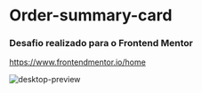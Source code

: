 ﻿# Order-summary-card
### Desafio realizado para o Frontend Mentor
https://www.frontendmentor.io/home

![desktop-preview](https://user-images.githubusercontent.com/79275217/152925425-f4e3e5ff-ec59-41e6-8bac-dbda9c214312.jpg)
